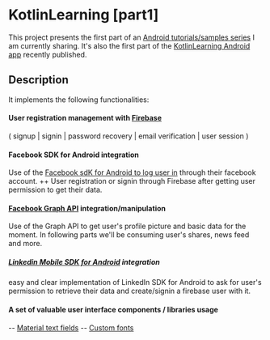 # KotlinLearning [part1]
This project presents the first part of an [Android tutorials/samples series](http://www.amalhichri.net) I am currently sharing.
It's also the first part of the [KotlinLearning Android app](http://www.amalhichri.net) recently published.

## Description

It implements the following functionalities:

#### User registration management with [Firebase](https://firebase.google.com)
( signup | signin | password recovery | email verification | user session )

#### Facebook SDK for Android integration
Use of the [Facebook sdK for Android to log user in](https://developers.facebook.com/docs/facebook-login/android) through their facebook account. ++ User registration or signin through Firebase after getting user permission to get their data.


#### [Facebook Graph API](https://developers.facebook.com/docs/graph-api) integration/manipulation
Use of the Graph API to get user's profile picture and basic data for the moment.
In following parts we'll be consuming user's shares, news feed and more.

##### [Linkedin Mobile SDK for Android](https://developer.linkedin.com/docs/android-sdk) integration
easy and clear implementation of LinkedIn SDK for Android to ask for user's permission to retrieve their data and create/signin a firebase user with it.


#### A set of valuable user interface components / libraries usage
-- [Material text fields](https://github.com/rey5137/Material/wiki/Text-Field)
-- [Custom fonts](https://github.com/chrisjenx/Calligraphy)
